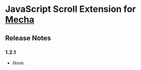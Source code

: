 JavaScript Scroll Extension for [Mecha](https://github.com/mecha-cms/mecha)
===========================================================================

Release Notes
-------------

### 1.2.1

 - _None._